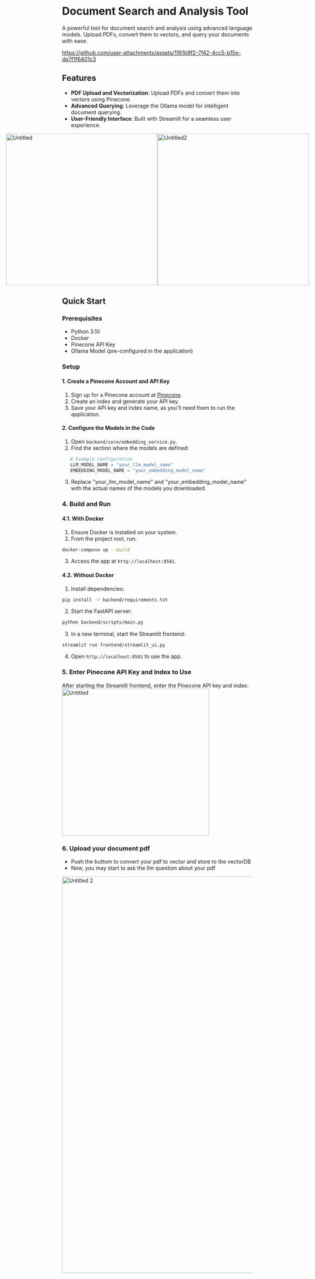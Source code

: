 # Document Search and Analysis Tool

A powerful tool for document search and analysis using advanced language models. Upload PDFs, convert them to vectors, and query your documents with ease.

https://github.com/user-attachments/assets/1161b9f2-7f42-4cc5-b15e-da7f1f6401c3

## Features

- **PDF Upload and Vectorization**: Upload PDFs and convert them into vectors using Pinecone.
- **Advanced Querying**: Leverage the Ollama model for intelligent document querying.
- **User-Friendly Interface**: Built with Streamlit for a seamless user experience.

<div style="display: flex; justify-content: center;">
  <img width="400" alt="Untitled" src="https://github.com/user-attachments/assets/3ca2d5a2-dfec-47b6-96c4-47d25fe66359">
  <img width="400" alt="Untitled2" src="https://github.com/user-attachments/assets/008503f9-00f4-4442-90b3-f49ce2357b56">
</div>

## Quick Start

### Prerequisites

- Python 3.10
- Docker
- Pinecone API Key
- Ollama Model (pre-configured in the application)

### Setup

#### 1. Create a Pinecone Account and API Key

1. Sign up for a Pinecone account at [Pinecone](https://www.pinecone.io/).
2. Create an index and generate your API key.
3. Save your API key and index name, as you'll need them to run the application.

#### 2. Configure the Models in the Code

1. Open `backend/core/embedding_service.py`.
2. Find the section where the models are defined:

```python
   # Example configuration
   LLM_MODEL_NAME = "your_llm_model_name"
   EMBEDDING_MODEL_NAME = "your_embedding_model_name"
```
3. Replace "your_llm_model_name" and "your_embedding_model_name" with the actual names of the models you downloaded.



### 4. Build and Run
#### 4.1. With Docker

1. Ensure Docker is installed on your system. 
2.	From the project root, run:
```bash
docker-compose up --build
```
3.	Access the app at `http://localhost:8501`.


#### 4.2. Without Docker
1. Install dependencies:
```bash
pip install -r backend/requirements.txt
```
2. Start the FastAPI server:
```bash
python backend/scripts/main.py
```
3. In a new terminal, start the Streamlit frontend:
```
streamlit run frontend/streamlit_ui.py
```
4. 	Open `http://localhost:8501` to use the app.

### 5. Enter Pinecone API Key and Index to Use
After starting the Streamlit frontend, enter the Pinecone API key and index:
<img width="388" alt="Untitled" src="https://github.com/user-attachments/assets/4c65e441-d134-4713-9677-e3885b5323c1">

### 6. Upload your document pdf
+ Push the buttom to convert your pdf to vector and store to the vectorDB
+ Now, you may start to ask the llm question about your pdf
<img width="1045" alt="Untitled 2" src="https://github.com/user-attachments/assets/a41c9e3a-c9e3-4082-ad8a-e37652142a4e">


